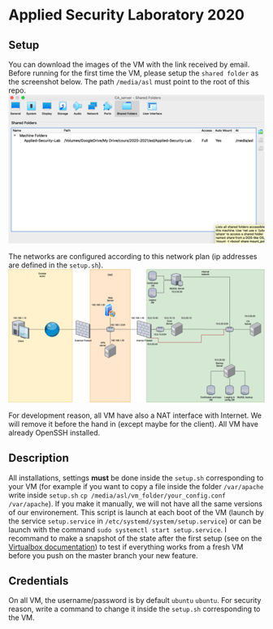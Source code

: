 # Applied Security Laboratory 2020

## Setup
You can download the images of the VM with the link received by email. Before running for the first time the VM, please setup the `shared folder` as the screenshot below. The path `/media/asl` must point to the root of this repo.
![img](doc/shared_folder.png)

The networks are configured according to this network plan (ip addresses are defined in the `setup.sh`). ![network_plan](./doc/network_plan/sketch_network.png)

For development reason, all VM have also a NAT interface with Internet. We will remove it before the hand in (except maybe for the client). All VM have already OpenSSH installed.

## Description
All installations, settings **must** be done inside the `setup.sh` corresponding to your VM (for example if you want to copy a file inside the folder `/var/apache` write inside `setup.sh` `cp /media/asl/vm_folder/your_config.conf /var/apache`). If you make it manually, we will not have all the same versions of our environement. This script is launch at each boot of the VM (launch by the service `setup.service` in `/etc/systemd/system/setup.service`) or can be launch with the command `sudo systemctl start setup.service`. I recommand to make a snapshot of the state after the first setup (see on the [Virtualbox documentation](https://www.virtualbox.org/manual/ch01.html#snapshots)) to test if everything works from a fresh VM before you push on the master branch your new feature. 

## Credentials
On all VM, the username/password is by default `ubuntu` `ubuntu`. For security reason, write a command to change it inside the `setup.sh` corresponding to the VM.